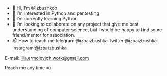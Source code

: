- 👋 Hi, I’m @Izbushkoo
- 👀 I’m interested in Python and pentesting
- 🌱 I’m currently learning Python 
- 💞️ I’m looking to collaborate on any project that give me best understanding of computer science,
 but I would be happy to find some friend/mentor for association.
- 📫 How to reach me 
telegram:@izbaizbushka
Twitter:@izbaizbushka
Instagram:@izbaizbushka

E-mail: ilia.ermolovich.work@gmail.com

Reach me any time =)
